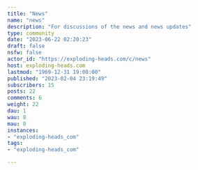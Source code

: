```yaml
---
title: "News" 
name: "news"
description: "For discussions of the news and news updates"
type: community
date: "2023-06-22 02:20:23"
draft: false
nsfw: false
actor_id: "https://exploding-heads.com/c/news"
host: exploding-heads.com
lastmod: "1969-12-31 19:00:00"
published: "2023-02-04 23:19:49"
subscribers: 15
posts: 22
comments: 6
weight: 22
dau: 1
wau: 8
mau: 8
instances:
- "exploding-heads_com"
tags: 
- "exploding-heads_com"

---
```

